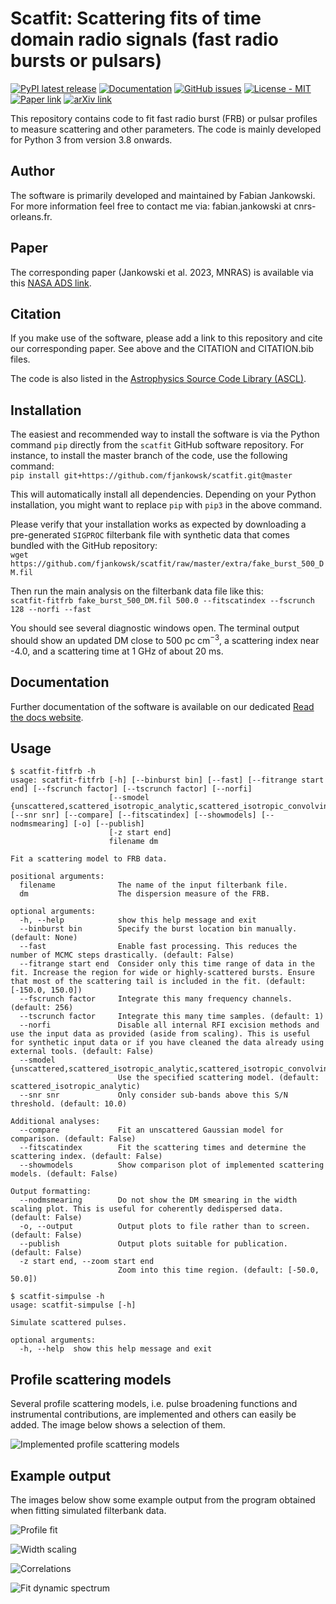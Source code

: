 # Scatfit: Scattering fits of time domain radio signals (fast radio bursts or pulsars) #

[![PyPI latest release](https://img.shields.io/pypi/v/scatfit.svg)](https://pypi.org/project/scatfit/)
[![Documentation](https://readthedocs.org/projects/scatfit/badge/?version=latest)](https://scatfit.readthedocs.io/en/latest/)
[![GitHub issues](https://img.shields.io/badge/issue_tracking-GitHub-blue.svg)](https://github.com/fjankowsk/scatfit/issues/)
[![License - MIT](https://img.shields.io/pypi/l/scatfit.svg)](https://github.com/fjankowsk/scatfit/blob/master/LICENSE)
[![Paper link](https://img.shields.io/badge/paper-10.1093/mnras/stad2041-blue.svg)](https://doi.org/10.1093/mnras/stad2041)
[![arXiv link](https://img.shields.io/badge/arXiv-2302.10107-blue.svg)](https://arxiv.org/abs/2302.10107)

This repository contains code to fit fast radio burst (FRB) or pulsar profiles to measure scattering and other parameters. The code is mainly developed for Python 3 from version 3.8 onwards.

## Author ##

The software is primarily developed and maintained by Fabian Jankowski. For more information feel free to contact me via: fabian.jankowski at cnrs-orleans.fr.

## Paper ##

The corresponding paper (Jankowski et al. 2023, MNRAS) is available via this [NASA ADS link](https://ui.adsabs.harvard.edu/abs/2023MNRAS.524.4275J/abstract).

## Citation ##

If you make use of the software, please add a link to this repository and cite our corresponding paper. See above and the CITATION and CITATION.bib files.

The code is also listed in the [Astrophysics Source Code Library (ASCL)](https://ascl.net/code/v/3366).

## Installation ##

The easiest and recommended way to install the software is via the Python command `pip` directly from the `scatfit` GitHub software repository. For instance, to install the master branch of the code, use the following command:  
`pip install git+https://github.com/fjankowsk/scatfit.git@master`

This will automatically install all dependencies. Depending on your Python installation, you might want to replace `pip` with `pip3` in the above command.

Please verify that your installation works as expected by downloading a pre-generated `SIGPROC` filterbank file with synthetic data that comes bundled with the GitHub repository:  
`wget https://github.com/fjankowsk/scatfit/raw/master/extra/fake_burst_500_DM.fil`

Then run the main analysis on the filterbank data file like this:  
`scatfit-fitfrb fake_burst_500_DM.fil 500.0 --fitscatindex --fscrunch 128 --norfi --fast`

You should see several diagnostic windows open. The terminal output should show an updated DM close to 500 pc cm$^{-3}$, a scattering index near -4.0, and a scattering time at 1 GHz of about 20 ms.

## Documentation ##

Further documentation of the software is available on our dedicated [Read the docs website](https://scatfit.readthedocs.io/en/latest/).

## Usage ##

```console
$ scatfit-fitfrb -h
usage: scatfit-fitfrb [-h] [--binburst bin] [--fast] [--fitrange start end] [--fscrunch factor] [--tscrunch factor] [--norfi]
                      [--smodel {unscattered,scattered_isotropic_analytic,scattered_isotropic_convolving,scattered_isotropic_bandintegrated,scattered_isotropic_afb_instrumental,scattered_isotropic_dfb_instrumental}] [--snr snr] [--compare] [--fitscatindex] [--showmodels] [--nodmsmearing] [-o] [--publish]
                      [-z start end]
                      filename dm

Fit a scattering model to FRB data.

positional arguments:
  filename              The name of the input filterbank file.
  dm                    The dispersion measure of the FRB.

optional arguments:
  -h, --help            show this help message and exit
  --binburst bin        Specify the burst location bin manually. (default: None)
  --fast                Enable fast processing. This reduces the number of MCMC steps drastically. (default: False)
  --fitrange start end  Consider only this time range of data in the fit. Increase the region for wide or highly-scattered bursts. Ensure that most of the scattering tail is included in the fit. (default: [-150.0, 150.0])
  --fscrunch factor     Integrate this many frequency channels. (default: 256)
  --tscrunch factor     Integrate this many time samples. (default: 1)
  --norfi               Disable all internal RFI excision methods and use the input data as provided (aside from scaling). This is useful for synthetic input data or if you have cleaned the data already using external tools. (default: False)
  --smodel {unscattered,scattered_isotropic_analytic,scattered_isotropic_convolving,scattered_isotropic_bandintegrated,scattered_isotropic_afb_instrumental,scattered_isotropic_dfb_instrumental}
                        Use the specified scattering model. (default: scattered_isotropic_analytic)
  --snr snr             Only consider sub-bands above this S/N threshold. (default: 10.0)

Additional analyses:
  --compare             Fit an unscattered Gaussian model for comparison. (default: False)
  --fitscatindex        Fit the scattering times and determine the scattering index. (default: False)
  --showmodels          Show comparison plot of implemented scattering models. (default: False)

Output formatting:
  --nodmsmearing        Do not show the DM smearing in the width scaling plot. This is useful for coherently dedispersed data. (default: False)
  -o, --output          Output plots to file rather than to screen. (default: False)
  --publish             Output plots suitable for publication. (default: False)
  -z start end, --zoom start end
                        Zoom into this time region. (default: [-50.0, 50.0])
```

```console
$ scatfit-simpulse -h
usage: scatfit-simpulse [-h]

Simulate scattered pulses.

optional arguments:
  -h, --help  show this help message and exit
```

## Profile scattering models ##

Several profile scattering models, i.e. pulse broadening functions and instrumental contributions, are implemented and others can easily be added. The image below shows a selection of them.

![Implemented profile scattering models](https://github.com/fjankowsk/scatfit/raw/master/docs/profile_models.png "Implemented profile scattering models")

## Example output ##

The images below show some example output from the program obtained when fitting simulated filterbank data.

![Profile fit](https://github.com/fjankowsk/scatfit/raw/master/docs/profile_fit.png "Profile fit")

![Width scaling](https://github.com/fjankowsk/scatfit/raw/master/docs/width_scaling.png "Width scaling")

![Correlations](https://github.com/fjankowsk/scatfit/raw/master/docs/corner.png "Correlations")

![Fit dynamic spectrum](https://github.com/fjankowsk/scatfit/raw/master/docs/fit_dynamic_spectrum.png "Fit dynamic spectrum")

